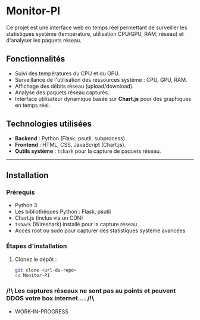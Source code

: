 # Monitor-PI

Ce projet est une interface web en temps réel permettant de surveiller les statistiques système (température, utilisation CPU/GPU, RAM, réseau) et d'analyser les paquets réseau.

## Fonctionnalités

- Suivi des températures du CPU et du GPU.
- Surveillance de l'utilisation des ressources système : CPU, GPU, RAM.
- Affichage des débits réseau (upload/download).
- Analyse des paquets réseau capturés.
- Interface utilisateur dynamique basée sur **Chart.js** pour des graphiques en temps réel.

## Technologies utilisées

- **Backend** : Python (Flask, psutil, subprocess).
- **Frontend** : HTML, CSS, JavaScript (Chart.js).
- **Outils système** : `tshark` pour la capture de paquets réseau.

---

## Installation

### Prérequis

- Python 3
- Les bibliothèques Python : Flask, psutil
- Chart.js (inclus via un CDN)
- `tshark` (Wireshark) installé pour la capture réseau
- Accès root ou sudo pour capturer des statistiques système avancées

### Étapes d'installation

1. Clonez le dépôt :
   ```bash
   git clone <url-du-repo>
   cd Monitor-PI

### /!\ Les captures réseaux ne sont pas au points et peuvent DDOS votre box internet.... /!\
- WORK-IN-PROGRESS
